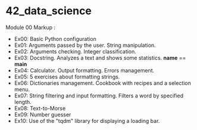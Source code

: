 # 42_data_science

Module 00
Markup :
* Ex00: Basic Python configuration
* Ex01: Arguments passed by the user. String manipulation.
* Ex02: Arguments checking. Integer classification.
* Ex03: Docstring. Analyzes a text and shows some statistics. __name__ == __main__
* Ex04: Calculator. Output formatting. Errors management.
* Ex05: 5 exercises about formatting strings.
* Ex06: Dictionaries management. Cookbook with recipes and a selection menu.
* Ex07: String filtering and input formatting. Filters a word by specified length.
* Ex08: Text-to-Morse
* Ex09: Number guesser
* Ex10: Use of the "tqdm" library for displaying a loading bar.
